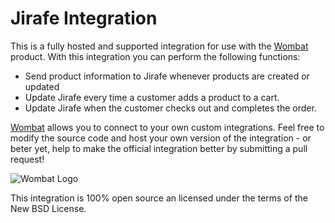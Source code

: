 # Jirafe Integration

This is a fully hosted and supported integration for use with the [Wombat](http://wombat.co) product. With this integration you can perform the following functions:

* Send product information to Jirafe whenever products are created or updated
* Update Jirafe every time a customer adds a product to a cart.
* Update Jirafe when the customer checks out and completes the order.

[Wombat](http://wombat.co) allows you to connect to your own custom integrations.  Feel free to modify the source code and host your own version of the integration - or beter yet, help to make the official integration better by submitting a pull request!

![Wombat Logo](http://spreecommerce.com/images/wombat_logo.png)

This integration is 100% open source an licensed under the terms of the New BSD License.

